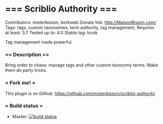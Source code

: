 # === Scriblio Authority ===
Contributors: misterbisson, borkweb
Donate link: http://MaisonBisson.com/
Tags: tags, custom taxonomies, term authority, tag management, 
Requires at least: 3.7
Tested up to: 4.0
Stable tag: trunk

Tag management made powerful.

### == Description ==

Bring order to chaos: manage tags and other custom taxonomy terms. Make them do party tricks.

### = Fork me! =

This plugin is on Github: https://github.com/misterbisson/scriblio-authority

### = Build status =

- Master: <a href="https://travis-ci.org/misterbisson/scriblio-authority"><img src="https://travis-ci.org/misterbisson/scriblio-authority.svg?branch=master" alt="build status" /></a>

